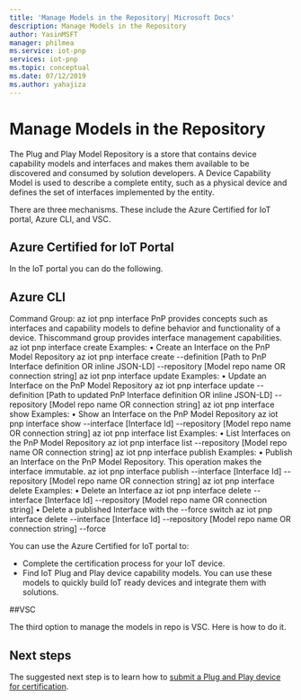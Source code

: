 ```yaml
---
title: 'Manage Models in the Repository| Microsoft Docs'
description: Manage Models in the Repository
author: YasinMSFT
manager: philmea
ms.service: iot-pnp
services: iot-pnp
ms.topic: conceptual
ms.date: 07/12/2019
ms.author: yahajiza
---
```


# Manage Models in the Repository



The Plug and Play Model Repository is a store that contains device capability models and interfaces and makes them available to be discovered and consumed by solution developers. A Device Capability Model is used to describe a complete entity, such as a physical device and defines the set of interfaces implemented by the entity.

There are three mechanisms. These include the Azure Certified for IoT portal, Azure CLI, and VSC.

## Azure Certified for IoT Portal

In the IoT portal you can do the following.

## Azure CLI

Command Group: az iot pnp interface
PnP provides concepts such as interfaces and capability models to define behavior and functionality of a device. Thiscommand group provides interface management capabilities.
az iot pnp interface create
Examples:
•	Create an Interface on the PnP Model Repository
az iot pnp interface create --definition [Path to PnP Interface definition OR inline JSON-LD] --repository [Model repo name OR connection string]
az iot pnp interface update
Examples:
•	Update an Interface on the PnP Model Repository
az iot pnp interface update --definition [Path to updated PnP Interface definition OR inline JSON-LD] --repository [Model repo name OR connection string]
az iot pnp interface show
Examples:
•	Show an Interface on the PnP Model Repository
az iot pnp interface show --interface [Interface Id] --repository [Model repo name OR connection string]
az iot pnp interface list
Examples:
•	List Interfaces on the PnP Model Repository
az iot pnp interface list --repository [Model repo name OR connection string]
az iot pnp interface publish
Examples:
•	Publish an Interface on the PnP Model Repository. This operation makes the interface immutable.
az iot pnp interface publish --interface [Interface Id] --repository [Model repo name OR connection string]
az iot pnp interface delete
Examples:
•	Delete an Interface
az iot pnp interface delete --interface [Interface Id] --repository [Model repo name OR connection string]
•	Delete a published Interface with the --force switch
az iot pnp interface delete --interface [Interface Id] --repository [Model repo name OR connection string] --force




You can use the Azure Certified for IoT portal to:

- Complete the certification process for your IoT device.
- Find IoT Plug and Play device capability models. You can use these models to quickly build IoT ready devices and integrate them with solutions.

##VSC

The third option to manage the models in repo is VSC. Here is how to do it.

## Next steps

The suggested next step is to learn how to [submit a Plug and Play device for certification](tutorial-certification-product.md).
